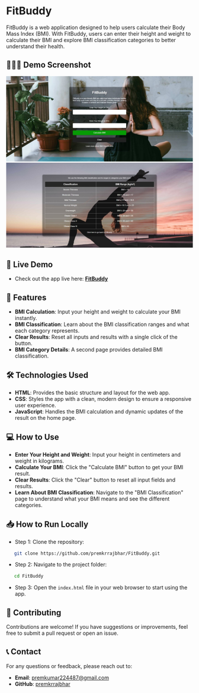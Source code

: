 
# FitBuddy

FitBuddy is a web application designed to help users calculate their Body Mass Index (BMI). With FitBuddy, users can enter their height and weight to calculate their BMI and explore BMI classification categories to better understand their health.

## 🧘🏻‍♀️ Demo Screenshot

![Screenshot of Project](assets/screenshot/screenshot1.jpg)
![Screenshot of Project](assets/screenshot/screenshot2.jpg)

## 🔗 Live Demo

- Check out the app live here: **[FitBuddy](https://premkrrajbhar.github.io/FitBuddy/)**

## 🌟 Features

- **BMI Calculation**: Input your height and weight to calculate your BMI instantly.
- **BMI Classification**: Learn about the BMI classification ranges and what each category represents.
- **Clear Results**: Reset all inputs and results with a single click of the button.
- **BMI Category Details**: A second page provides detailed BMI classification.

## 🛠️ Technologies Used

- **HTML**: Provides the basic structure and layout for the web app.
- **CSS**: Styles the app with a clean, modern design to ensure a responsive user experience.
- **JavaScript**: Handles the BMI calculation and dynamic updates of the result on the home page.

## 💻 How to Use

- **Enter Your Height and Weight**: Input your height in centimeters and weight in kilograms.
- **Calculate Your BMI**: Click the "Calculate BMI" button to get your BMI result.
- **Clear Results**: Click the "Clear" button to reset all input fields and results.
- **Learn About BMI Classification**: Navigate to the "BMI Classification" page to understand what your BMI means and see the different categories.

## 📥 How to Run Locally

- Step 1: Clone the repository:

```bash
   git clone https://github.com/premkrrajbhar/FitBuddy.git
   ```

- Step 2: Navigate to the project folder:
```bash
   cd FitBuddy
   ```

- Step 3: Open the `index.html` file in your web browser to start using the app.

## 🤝 Contributing

Contributions are welcome! If you have suggestions or improvements, feel free to submit a pull request or open an issue.

## 📞 Contact

For any questions or feedback, please reach out to:


- **Email**: [premkumar224487@gmail.com](mailto:premkumar224487@gmail.com)
- **GitHub**: [premkrrajbhar](https://github.com/premkrrajbhar)
